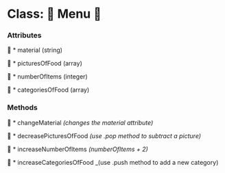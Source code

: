 # Class:  :scroll: Menu :scroll:

### **Attributes**

:fork_and_knife: * material (string)

:fork_and_knife: * picturesOfFood (array)

:fork_and_knife: * numberOfItems (integer)

:fork_and_knife: * categoriesOfFood (array)

### **Methods**

:fork_and_knife: * changeMaterial _(changes the material attribute)_

:fork_and_knife: * decreasePicturesOfFood _(use .pop method to subtract a picture)_

:fork_and_knife: * increaseNumberOfItems _(numberOfItems + 2)_

:fork_and_knife: * increaseCategoriesOfFood _(use .push method to add a new category)
